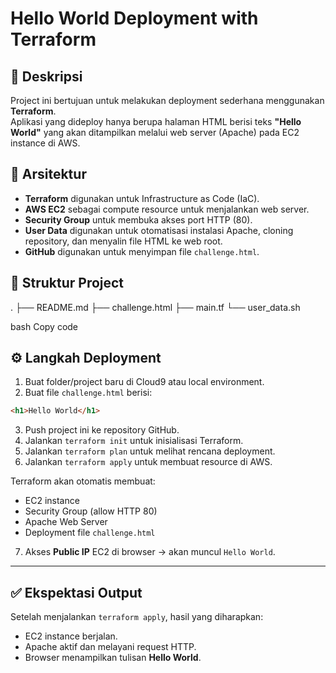 # Hello World Deployment with Terraform

## 📌 Deskripsi
Project ini bertujuan untuk melakukan deployment sederhana menggunakan **Terraform**.  
Aplikasi yang dideploy hanya berupa halaman HTML berisi teks **"Hello World"** yang akan ditampilkan melalui web server (Apache) pada EC2 instance di AWS.

## 🚀 Arsitektur
- **Terraform** digunakan untuk Infrastructure as Code (IaC).  
- **AWS EC2** sebagai compute resource untuk menjalankan web server.  
- **Security Group** untuk membuka akses port HTTP (80).  
- **User Data** digunakan untuk otomatisasi instalasi Apache, cloning repository, dan menyalin file HTML ke web root.  
- **GitHub** digunakan untuk menyimpan file `challenge.html`.

## 📂 Struktur Project
.
├── README.md
├── challenge.html
├── main.tf
└── user_data.sh

bash
Copy code

## ⚙️ Langkah Deployment
1. Buat folder/project baru di Cloud9 atau local environment.  
2. Buat file `challenge.html` berisi:  

```html
<h1>Hello World</h1>
```

3. Push project ini ke repository GitHub.  
4. Jalankan `terraform init` untuk inisialisasi Terraform.  
5. Jalankan `terraform plan` untuk melihat rencana deployment.  
6. Jalankan `terraform apply` untuk membuat resource di AWS.  

Terraform akan otomatis membuat:  
- EC2 instance  
- Security Group (allow HTTP 80)  
- Apache Web Server  
- Deployment file `challenge.html`  

7. Akses **Public IP** EC2 di browser → akan muncul `Hello World`.  

---

## ✅ Ekspektasi Output

Setelah menjalankan `terraform apply`, hasil yang diharapkan:  
- EC2 instance berjalan.  
- Apache aktif dan melayani request HTTP.  
- Browser menampilkan tulisan **Hello World**.  

